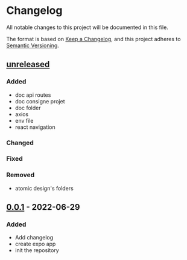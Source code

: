 # Changelog

All notable changes to this project will be documented in this file.

The format is based on [Keep a Changelog](https://keepachangelog.com/en/1.0.0/),
and this project adheres to [Semantic Versioning](https://semver.org/spec/v2.0.0.html).

## [unreleased]

### Added

- doc api routes
- doc consigne projet
- doc folder
- axios
- env file
- react navigation

### Changed

### Fixed

### Removed

- atomic design's folders

## [0.0.1] - 2022-06-29

### Added

- Add changelog
- create expo app
- init the repository

[unreleased]: https://github.com/LouisPLN/RN-Learning-Notes/compare/v0.0.1...develop
[0.0.1]: https://github.com/LouisPLN/RN-Learning-Notes/releases/tag/v.0.0.1
